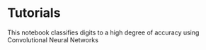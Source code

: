 # Tutorials

This notebook classifies digits to a high degree of accuracy using Convolutional Neural Networks
